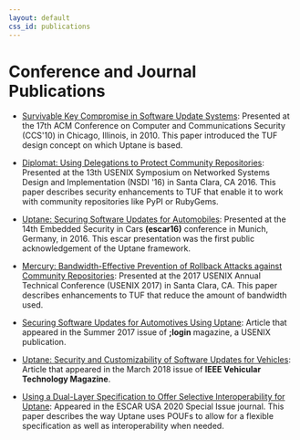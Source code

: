 ```yaml
---
layout: default
css_id: publications
---
```


# Conference and Journal Publications

* [Survivable Key Compromise in Software Update Systems](papers/samuel_ccs_2010.pdf):
Presented at the 17th ACM Conference on Computer and Communications Security (CCS'10)
in Chicago, Illinois, in 2010. This paper introduced the TUF design concept on which
Uptane is based.

* [Diplomat: Using Delegations to Protect Community Repositories](papers/protect-community-repositories-nsdi2016.pdf?raw=true):
Presented at the 13th USENIX Symposium on Networked Systems Design and Implementation
(NSDI '16) in Santa Clara, CA 2016. This paper describes security enhancements to TUF that enable it to work with community repositories like PyPI or RubyGems.

* [Uptane: Securing Software Updates for Automobiles](papers/kuppusamy_escar_16.pdf):
Presented at the 14th Embedded Security in Cars **(escar16)** conference in Munich, Germany, in 2016.
This escar presentation was the first public acknowledgement of the Uptane framework.

* [Mercury: Bandwidth-Effective Prevention of Rollback Attacks against Community Repositories](papers/prevention-rollback-attacks-atc2017.pdf):
Presented at the 2017 USENIX Annual Technical Conference (USENIX 2017) in
Santa Clara, CA. This paper describes enhancements to TUF that reduce the amount of bandwidth used.

* [Securing Software Updates for Automotives Using Uptane](papers/kuppusamy_login_2017.pdf):
  Article that appeared in the Summer 2017 issue of **;login** magazine, a USENIX
  publication.

* [Uptane: Security and Customizability of Software Updates for Vehicles](papers/kuppusamy_IEEEVT_2018.pdf):
  Article that appeared in the March 2018 issue of **IEEE Vehicular Technology Magazine**.

* [Using a Dual-Layer Specification to Offer Selective Interoperability for Uptane](papers/moore_escar_2020.pdf):
  Appeared in the ESCAR USA 2020 Special Issue journal. This paper describes the way Uptane uses POUFs to allow for a flexible specification as well as interoperability when needed.

